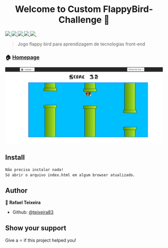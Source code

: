 <h1 align="center">Welcome to Custom FlappyBird-Challenge 👋</h1>
<p>
  <a href="https://github.com/teixeira83/Flappy-Bird-Challenge">
    <img src="https://img.shields.io/badge/HTML-5-orange">
    <img src="https://img.shields.io/badge/Bootstrap-4.3.1-%23ff69b4">
    <img src="https://img.shields.io/badge/javascript-ES6-green">
    <img src="https://img.shields.io/badge/jQuery-3.4.1-yellowgreen">
    <img src="https://img.shields.io/badge/popper-js-brightgreen">
    <img src="">
  </a>
</p>

> Jogo flappy bird para aprendizagem de tecnologias front-end

### 🏠 [Homepage](https://github.com/teixeira83/Flappy-Bird-Challenge)

![Image exemplo](https://github.com/teixeira83/Flappy-Bird-Challenge/blob/master/imgs/exemplo-jogopng.png)

## Install

```sh
Não precisa instalar nada!
Só abrir o arquivo index.html em algum browser atualizado.
```

## Author

👤 **Rafael Teixeira**

* Github: [@teixeira83](https://github.com/teixeira83)

## Show your support

Give a ⭐️ if this project helped you!

